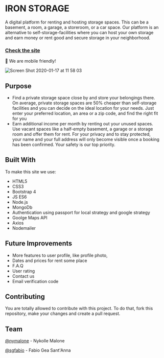 # IRON STORAGE 
A digital platform for renting and hosting storage spaces. This can be a basement, a room, a garage, a storeroom, or a car space. Our platform is an alternative to self-storage-facilities where you can host your own storage and earn money or rent good and secure storage in your neighborhood.
### [Check the site](https://iron-storage.herokuapp.com)

:iphone: We are mobile friendly! 



![Screen Shot 2020-01-17 at 11 58 03](https://user-images.githubusercontent.com/54912285/72621778-a77dd600-3920-11ea-9bf0-1a52b1af3dd3.png)

## Purpose
* Find a private storage space close by and store your belongings there. On average, private storage spaces are 50% cheaper than self-storage facilities and you can decide on the ideal location for your needs. Just enter your preferred location, an area or a zip code, and find the right fit for you
* Earn additional income per month by renting out your unused spaces. Use vacant spaces like a half-empty basement, a garage or a storage room and offer them for rent. For your privacy and to stay protected, your name and your full address will only become visible once a booking has been confirmed. Your safety is our top priority.


## Built With
To make this site we use: 
* HTML5
* CSS3
* Bootstrap 4
* JS ES6
* Node.js
* MongoDb
* Authentication using passport for local strategy and google strategy 
* Goolge Maps API
* Axios 
* Nodemailer

## Future Improvements
* More features to user profile, like profile photo,
* Dates and prices for rent some place 
* F.A.Q 
* User rating 
* Contact us 
* Email verification code

## Contributing
You are totally allowed to contribute with this project. To do that, fork this repository, make your changes and create a pull request.

## Team 
[@nymalone](https://github.com/nymalone) - Nykolle Malone

[@sgfabio](https://github.com/sgfabio) - Fabio Gea Sant'Anna
